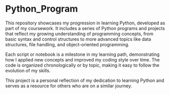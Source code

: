 # Python_Program
This repository showcases my progression in learning Python, developed as part of my coursework. It includes a series of Python programs and projects that reflect my growing understanding of programming concepts, from basic syntax and control structures to more advanced topics like data structures, file handling, and object-oriented programming.

Each script or notebook is a milestone in my learning path, demonstrating how I applied new concepts and improved my coding style over time. The code is organized chronologically or by topic, making it easy to follow the evolution of my skills.

This project is a personal reflection of my dedication to learning Python and serves as a resource for others who are on a similar journey.
